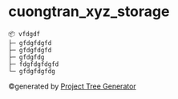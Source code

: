 # cuongtran_xyz_storage
```
📦 vfdgdf
├─ gfdgfdgfd
├─ gfdgfdgfd
├─ gfdgfdg
├─ fdgfdgfdgfd
└─ gfdgfdgfdg
```
©generated by [Project Tree Generator](https://woochanleee.github.io/project-tree-generator)
